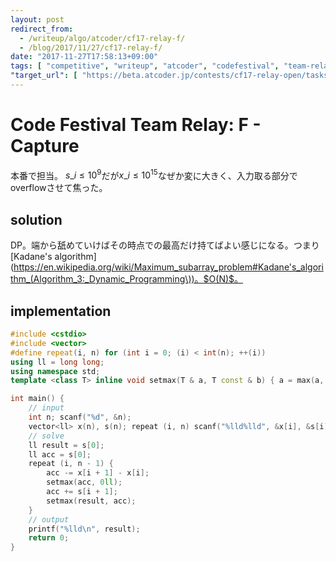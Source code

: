 ```yaml
---
layout: post
redirect_from:
  - /writeup/algo/atcoder/cf17-relay-f/
  - /blog/2017/11/27/cf17-relay-f/
date: "2017-11-27T17:58:13+09:00"
tags: [ "competitive", "writeup", "atcoder", "codefestival", "team-relay", "dp", "kadane-algorithm" ]
"target_url": [ "https://beta.atcoder.jp/contests/cf17-relay-open/tasks/relay2_f" ]
---
```


# Code Festival Team Relay: F - Capture

本番で担当。
$s\_i \le 10^9$だが$x\_i \le 10^{15}$なぜか変に大きく、入力取る部分でoverflowさせて焦った。

## solution

DP。端から舐めていけばその時点での最高だけ持てばよい感じになる。つまり[Kadane's algorithm](https://en.wikipedia.org/wiki/Maximum_subarray_problem#Kadane's_algorithm_(Algorithm_3:_Dynamic_Programming\))。$O(N)$。

## implementation

``` c++
#include <cstdio>
#include <vector>
#define repeat(i, n) for (int i = 0; (i) < int(n); ++(i))
using ll = long long;
using namespace std;
template <class T> inline void setmax(T & a, T const & b) { a = max(a, b); }

int main() {
    // input
    int n; scanf("%d", &n);
    vector<ll> x(n), s(n); repeat (i, n) scanf("%lld%lld", &x[i], &s[i]);
    // solve
    ll result = s[0];
    ll acc = s[0];
    repeat (i, n - 1) {
        acc -= x[i + 1] - x[i];
        setmax(acc, 0ll);
        acc += s[i + 1];
        setmax(result, acc);
    }
    // output
    printf("%lld\n", result);
    return 0;
}
```
